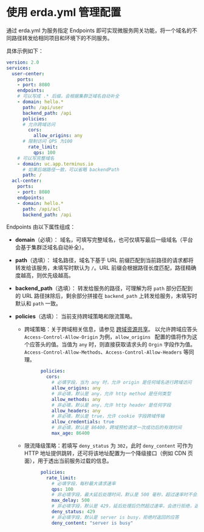 # 使用 erda.yml 管理配置

通过 erda.yml 为服务指定 Endpoints 即可实现微服务网关功能，将一个域名的不同路径转发给相同项目和环境下的不同服务。

具体示例如下：

```yaml
version: 2.0
services:
  user-center:
    ports:
    - port: 8080
    endpoints:
    # 可以写成 .* 后缀，会根据集群泛域名自动补全
    - domain: hello.*
      path: /api/user
      backend_path: /api
      policies:
      # 允许跨域访问
        cors:
          allow_origins: any
      # 限制访问 QPS 为100
        rate_limit:
          qps: 100
    # 可以写完整域名
    - domain: uc.app.terminus.io
      # 如果后端路径一致，可以省略 backendPath
      path: /
  acl-center:
    ports:
    - port: 8080
    endpoints:
    - domain: hello.*
      path: /api/acl
      backend_path: /api
```

Endpoints 由以下属性组成：

* **domain**（必填）：
  域名，可填写完整域名，也可仅填写最后一级域名（平台会基于集群泛域名自动补全）。

* **path**（选填）：
  域名路径，域名下基于 URL 前缀匹配到当前路径的请求都将转发给该服务，未填写时默认为 `/`。URL 前缀会根据路径长度匹配，路径精确度越高，则优先级越高。

* **backend_path**（选填）：
  转发给服务的路径，可理解为将 `path` 部分匹配到的 URL 路径抹除后，剩余部分拼接在 `backend_path` 上转发给服务，未填写时默认和 `path` 一致。

* **policies**（选填）：
  当前支持跨域策略和限流策略。

  * 跨域策略：关于跨域相关信息，请参见 [跨域资源共享](https://developer.mozilla.org/zh-CN/docs/Web/HTTP/Access_control_CORS)。
    以允许跨域应答头 `Access-Control-Allow-Origin` 为例，`allow_origins ` 配置的值将作为这个应答头的值。当值为 `any` 时，则直接获取请求头的 `Orgin` 字段作为值。
    `Access-Control-Allow-Methods`、`Access-Control-Allow-Headers` 等同理。

    ```yaml
          policies:
            cors:
              # 必填字段，当为 any 时，允许 origin 是任何域名进行跨域访问
              allow_origins: any
              # 非必填，默认是 any，允许 http method 是任何类型
              allow_methods: any
              # 非必填，默认是 any，允许 http header 是任何字段
              allow_headers: any
              # 非必填，默认是 true，允许 cookie 字段跨域传输
              allow_credentials: true
              # 非必填，默认是 86400，跨域预检请求一次成功后的有效时间
              max_age: 86400
    ```

  * 限流降级策略：若填写 `deny_status` 为 `302`，此时 `deny_content` 可作为 HTTP 地址提供跳转，还可将该地址配置为一个降级接口（例如 CDN 页面），用于透出当前服务过载的信息。

    ```yaml
          policies:
            rate_limit:
              # 必填字段，每秒最大请求速率
              qps: 100
              # 非必填字段，最大延后处理时间，默认是 500 毫秒，超过速率时不会立即拒绝，进行去峰填谷处理
              max_delay: 500
              # 非必填字段，默认是 429，延后处理后仍然超过速率，会进行拒绝，返回对应的状态码
              deny_status: 429
              # 非必填字段，默认是 server is busy，拒绝时返回的应答
              deny_content: "server is busy"
    ```

